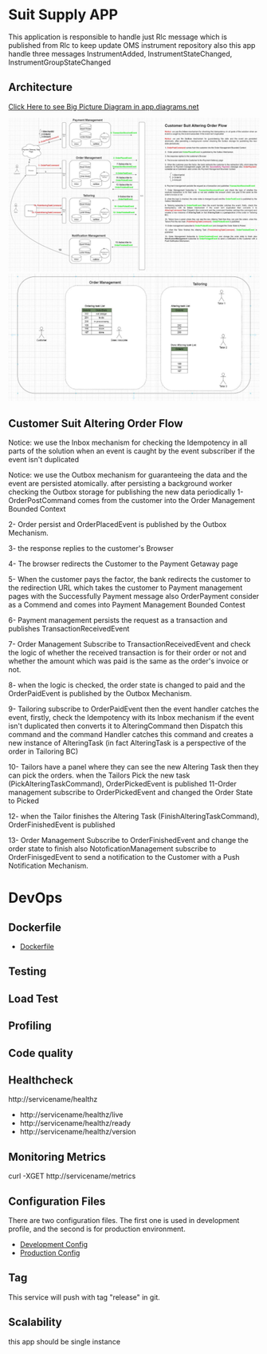 # Suit Supply APP

This application is responsible to handle just Rlc message which is published from Rlc to keep update OMS instrument repository also this app handle three messages InstrumentAdded, InstrumentStateChanged, InstrumentGroupStateChanged 
## Architecture
[Click Here to see Big Picture Diagram  in app.diagrams.net ](https://drive.google.com/file/d/1Rk1-0pOWAwpwSserQQQ1TMPW87-XAdnR/view?usp=sharing)

![Architecture image](readme/Capture4.JPG)
![Architecture image](readme/Capture2.JPG)

## Customer Suit Altering Order Flow
Notice: we use the Inbox mechanism for checking the Idempotency in all parts of the solution when an event is caught by the event subscriber if the event isn't duplicated 

Notice: we use the Outbox mechanism for guaranteeing the data and the event are persisted atomically. after persisting a background worker checking the Outbox storage for publishing the new data periodically
1- OrderPostCommand comes from the customer into the Order Management Bounded Context

2-  Order persist and OrderPlacedEvent is published by the Outbox Mechanism.

3- the response replies to the customer's Browser 

4- The browser redirects the Customer to the Payment Getaway page

5- When the customer pays the factor, the bank redirects the customer to the redirection URL which takes the customer to Payment management pages with the Successfully Payment message also OrderPayment  consider as a Commend  and comes into Payment Management Bounded Contest


6- Payment management persists the request as a transaction and publishes TransactionReceivedEvent

7- Order Management Subscribe to  TransactionReceivedEvent and check the logic of whether the received transaction is for their order or not and whether the amount which was paid is the same as the order's invoice or not.  

8- when the logic is checked, the order state is changed to paid and the OrderPaidEvent is published by the Outbox Mechanism.

9- Tailoring subscribe to OrderPaidEvent then the event handler catches the event, firstly, check the Idempotency with its Inbox mechanism if the event isn't duplicated then converts it to AlteringCommand then Dispatch this command and the command Handler catches this command and creates a new instance of AlteringTask (in fact AlteringTask is a perspective of the order in Tailoring BC)

10- Tailors have a panel where they can see the new Altering Task then they can pick the orders. when the Tailors Pick the new task (PickAlteringTaskCommand), OrderPickedEvent is published 
11-Order management subscribe to OrderPickedEvent and changed the Order State to Picked

12- when the Tailor finishes the Altering Task (FinishAlteringTaskCommand), OrderFinishedEvent is published

13- Order Management Subscribe to OrderFinishedEvent and change the order state to finish also NotoficationManagement subscribe to OrderFinisgedEvent to send a notification to the Customer with a Push Notification Mechanism.

# DevOps

## Dockerfile
- [Dockerfile](src/OrderManagementService.RlcMessageListener/Dockerfile)
## Testing

## Load Test

## Profiling

## Code quality


## Healthcheck

http://servicename/healthz
* http://servicename/healthz/live
* http://servicename/healthz/ready
* http://servicename/healthz/version

## Monitoring Metrics

curl -XGET http://servicename/metrics


## Configuration Files

There are two configuration files. The first one is used in development profile, and the second is for production environment.

- [Development Config](src/OrderManagementService.RlcMessageListener/appsettings.json)
- [Production Config](src/OrderManagementService.RlcMessageListener/appsettings.json)

## Tag
This service will push with tag "release" in git.

## Scalability

this app should be single instance
